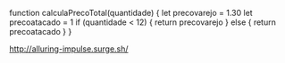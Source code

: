 function calculaPrecoTotal(quantidade) {
  let precovarejo = 1.30
  let precoatacado = 1
  if (quantidade < 12) {
    return precovarejo
  } else {
    return precoatacado
  }
}

http://alluring-impulse.surge.sh/
